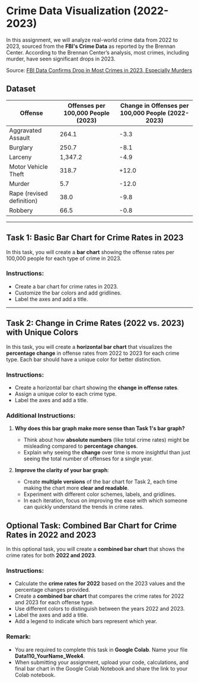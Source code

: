 # Crime Data Visualization (2022-2023)



In this assignment, we will analyze real-world crime data from 2022 to 2023, sourced from the **FBI's Crime Data** as reported by the Brennan Center. According to the Brennan Center’s analysis, most crimes, including murder, have seen significant drops in 2023.

Source: [FBI Data Confirms Drop in Most Crimes in 2023, Especially Murders](https://www.brennancenter.org/our-work/analysis-opinion/fbi-data-confirms-drop-most-crimes-2023-especially-murders)

## Dataset

| **Offense**                  | **Offenses per 100,000 People (2023)** | **Change in Offenses per 100,000 People (2022-2023)** |
|------------------------------|----------------------------------------|-------------------------------------------------------|
| Aggravated Assault            | 264.1                                  | -3.3                                                  |
| Burglary                      | 250.7                                  | -8.1                                                  |
| Larceny                       | 1,347.2                                | -4.9                                                  |
| Motor Vehicle Theft           | 318.7                                  | +12.0                                                 |
| Murder                        | 5.7                                    | -12.0                                                 |
| Rape (revised definition)     | 38.0                                   | -9.8                                                  |
| Robbery                       | 66.5                                   | -0.8                                                  |


---

## Task 1: Basic Bar Chart for Crime Rates in 2023

In this task, you will create a **bar chart** showing the offense rates per 100,000 people for each type of crime in 2023.

### Instructions:
- Create a bar chart for crime rates in 2023.
- Customize the bar colors and add gridlines.
- Label the axes and add a title.

---

## Task 2: Change in Crime Rates (2022 vs. 2023) with Unique Colors

In this task, you will create a **horizontal bar chart** that visualizes the **percentage change** in offense rates from 2022 to 2023 for each crime type. Each bar should have a unique color for better distinction.

### Instructions:
- Create a horizontal bar chart showing the **change in offense rates**.
- Assign a unique color to each crime type.
- Label the axes and add a title.

### Additional Instructions:
1. **Why does this bar graph make more sense than Task 1's bar graph?**
   - Think about how **absolute numbers** (like total crime rates) might be misleading compared to **percentage changes**.
   - Explain why seeing the **change** over time is more insightful than just seeing the total number of offenses for a single year.
   
2. **Improve the clarity of your bar graph**:
   - Create **multiple versions** of the bar chart for Task 2, each time making the chart more **clear and readable**.
   - Experiment with different color schemes, labels, and gridlines.
   - In each iteration, focus on improving the ease with which someone can quickly understand the trends in crime rates.


## Optional Task: Combined Bar Chart for Crime Rates in 2022 and 2023

In this optional task, you will create a **combined bar chart** that shows the crime rates for both **2022 and 2023**. 

### Instructions:
- Calculate the **crime rates for 2022** based on the 2023 values and the percentage changes provided.
- Create a **combined bar chart** that compares the crime rates for 2022 and 2023 for each offense type.
- Use different colors to distinguish between the years 2022 and 2023.
- Label the axes and add a title.
- Add a legend to indicate which bars represent which year.

### Remark:
- You are required to complete this task in **Google Colab**. Name your file **Data110_YourName_Week4**. 
- When submitting your assignment, upload your code, calculations, and final bar chart in the Google Colab Notebook and share the link to your Colab notebook.

